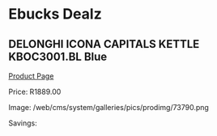 
# Ebucks Dealz
## DELONGHI ICONA CAPITALS KETTLE KBOC3001.BL Blue
[Product Page](https://www.ebucks.com/web/shop/productSelected.do?prodId=1151096098&catId=704985963)

Price: R1889.00

Image: /web/cms/system/galleries/pics/prodimg/73790.png

Savings: 


	